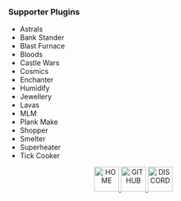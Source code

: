 ### Supporter Plugins

- Astrals
- Bank Stander
- Blast Furnace
- Bloods
- Castle Wars
- Cosmics
- Enchanter
- Humidify
- Jewellery
- Lavas
- MLM
- Plank Make
- Shopper
- Smelter
- Superheater
- Tick Cooker



<p align="center">
<a href="https://elli-tt.github.io/">
<img border="0" alt="HOME" src="https://static.thenounproject.com/png/423483-200.png" width="50" height="50" class="center">
</a>
<a href="https://github.com/Elli-tt/">
<img border="0" alt="GITHUB" src="https://image.flaticon.com/icons/png/512/25/25231.png" width="50" height="50" class="center">
</a>
<a href="https://discord.com/invite/aRptk29m">
<img border="0" alt="DISCORD" src="https://cdn.iconscout.com/icon/free/png-256/discord-1-555369.png" width="50" height="50" class="center">
</a>
</p>
